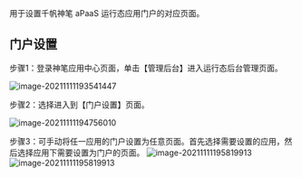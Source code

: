用于设置千帆神笔 aPaaS 运行态应用门户的对应页面。                

## **门户设置**

步骤1：登录神笔应用中心页面，单击【管理后台】进入运行态后台管理页面。

![image-20211111193541447](https://qcloudimg.tencent-cloud.cn/raw/66c9f1d326a52bbbccaf21e746a07e4c.png)      

步骤2：选择进入到【门户设置】页面。

![image-20211111194756010](https://qcloudimg.tencent-cloud.cn/raw/bdaded661915a44c732117e1c708de63.png)

步骤3：可手动将任一应用的门户设置为任意页面。首先选择需要设置的应用，然后选择应用下需要设置为门户的页面。
![image-20211111195819913](https://qcloudimg.tencent-cloud.cn/raw/833303ea479b933c1909cf2d33fb41aa.png)
        ![image-20211111195819913](https://qcloudimg.tencent-cloud.cn/raw/e751baee14a3a935656be7d11eecfc9d.png)
